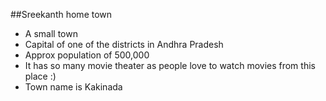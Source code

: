 ##Sreekanth home town
- A small town
- Capital of one of the districts in Andhra Pradesh
- Approx population of 500,000
- It has so many movie theater as people love to watch movies from this place :)
- Town name is Kakinada
